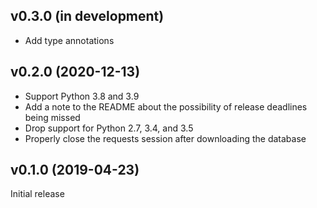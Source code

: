 v0.3.0 (in development)
-----------------------
- Add type annotations

v0.2.0 (2020-12-13)
-------------------
- Support Python 3.8 and 3.9
- Add a note to the README about the possibility of release deadlines being
  missed
- Drop support for Python 2.7, 3.4, and 3.5
- Properly close the requests session after downloading the database

v0.1.0 (2019-04-23)
-------------------
Initial release
